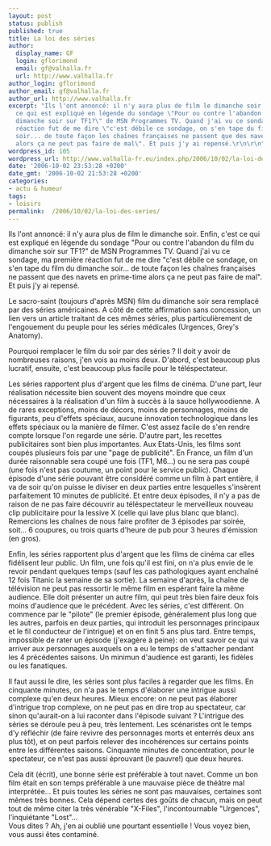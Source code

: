 ```yaml
---
layout: post
status: publish
published: true
title: La loi des séries
author:
  display_name: GF
  login: gflorimond
  email: gf@valhalla.fr
  url: http://www.valhalla.fr
author_login: gflorimond
author_email: gf@valhalla.fr
author_url: http://www.valhalla.fr
excerpt: "Ils l'ont annoncé: il n'y aura plus de film le dimanche soir. Enfin, c'est
  ce qui est expliqué en légende du sondage \"Pour ou contre l'abandon du film du
  dimanche soir sur TF1?\" de MSN Programmes TV. Quand j'ai vu ce sondage, ma première
  réaction fut de me dire \"c'est débile ce sondage, on s'en tape du film du dimanche
  soir... de toute façon les chaînes françaises ne passent que des navets en prime-time
  alors ça ne peut pas faire de mal\". Et puis j'y ai repensé.\r\n\r\n"
wordpress_id: 105
wordpress_url: http://www.valhalla-fr.eu/index.php/2006/10/02/la-loi-des-series/
date: '2006-10-02 23:53:28 +0200'
date_gmt: '2006-10-02 21:53:28 +0200'
categories:
- actu & humeur
tags:
- loisirs
permalink:  /2006/10/02/la-loi-des-series/
---
```

<p>Ils l'ont annoncé: il n'y aura plus de film le dimanche soir. Enfin, c'est ce qui est expliqué en légende du sondage "Pour ou contre l'abandon du film du dimanche soir sur TF1?" de MSN Programmes TV. Quand j'ai vu ce sondage, ma première réaction fut de me dire "c'est débile ce sondage, on s'en tape du film du dimanche soir... de toute façon les chaînes françaises ne passent que des navets en prime-time alors ça ne peut pas faire de mal". Et puis j'y ai repensé.</p>
<p><a id="more"></a><a id="more-105"></a></p>
<p>Le sacro-saint (toujours d'après MSN) film du dimanche soir sera remplacé par des séries américaines. A côté de cette affirmation sans concession, un lien vers un article traitant de ces mêmes séries, plus particulièrement de l'engouement du peuple pour les séries médicales (Urgences, Grey's Anatomy).</p>
<p>Pourquoi remplacer le film du soir par des séries ? Il doit y avoir de nombreuses raisons, j'en vois au moins deux. D'abord, c'est beaucoup plus lucratif, ensuite, c'est beaucoup plus facile pour le téléspectateur.</p>
<p>Les séries rapportent plus d'argent que les films de cinéma. D'une part, leur réalisation nécessite bien souvent des moyens moindre que ceux nécessaires à la réalisation d'un film à succès à la sauce hollywoodienne. A de rares exceptions, moins de décors, moins de personnages, moins de figurants, peu d'effets spéciaux, aucune innovation technologique dans les effets spéciaux ou la manière de filmer. C'est assez facile de s'en rendre compte lorsque l'on regarde une série. D'autre part, les recettes publicitaires sont bien plus importantes. Aux Etats-Unis, les films sont coupés plusieurs fois par une "page de publicité". En France, un film d'un durée raisonnable sera coupé une fois (TF1, M6...) ou ne sera pas coupé (une fois n'est pas coutume, un point pour le service public). Chaque épisode d'une série pouvant être considéré comme un film à part entière, il va de soir qu'on puisse le diviser en deux parties entre lesquelles s'insèrent parfaitement 10 minutes de publicité. Et entre deux épisodes, il n'y a pas de raison de ne pas faire découvrir au téléspectateur le merveilleux nouveau clip publicitaire pour la lessive X (celle qui lave plus blanc que blanc). Remercions les chaînes de nous faire profiter de 3 épisodes par soirée, soit... 6 coupures, ou trois quarts d'heure de pub pour 3 heures d'émission (en gros).</p>
<p>Enfin, les séries rapportent plus d'argent que les films de cinéma car elles fidélisent leur public. Un film, une fois qu'il est fini, on n'a plus envie de le revoir pendant quelques temps (sauf les cas pathologiques ayant enchaîné 12 fois Titanic la semaine de sa sortie). La semaine d'après, la chaîne de télévision ne peut pas ressortir le même film en espérant faire la même audience. Elle doit présenter un autre film, qui peut très bien faire deux fois moins d'audience que le précédent. Avec les séries, c'est différent. On commence par le "pilote" (le premier épisode, généralement plus long que les autres, parfois en deux parties, qui introduit les personnages principaux et le fil conducteur de l'intrigue) et on en finit 5 ans plus tard. Entre temps, impossible de rater un épisode (j'exagère à peine): on veut savoir ce qui va arriver aux personnages auxquels on a eu le temps de s'attacher pendant les 4 précédentes saisons. Un minimun d'audience est garanti, les fidèles ou les fanatiques.</p>
<p>Il faut aussi le dire, les séries sont plus faciles à regarder que les films. En cinquante minutes, on n'a pas le temps d'élaborer une intrigue aussi complexe qu'en deux heures. Mieux encore: on ne peut pas élaborer d'intrigue trop complexe, on ne peut pas en dire trop au spectateur, car sinon qu'aurait-on à lui raconter dans l'épisode suivant ? L'intrigue des séries se déroule peu à peu, très lentement. Les scénaristes ont le temps d'y réfléchir (de faire revivre des personnages morts et enterrés deux ans plus tôt), et on peut parfois relever des incohérences sur certains points entre les différentes saisons. Cinquante minutes de concentration, pour le spectateur, ce n'est pas aussi éprouvant (le pauvre!) que deux heures.</p>
<p>Cela dit (écrit), une bonne série est préférable à tout navet. Comme un bon film était en son temps préférable à une mauvaise pièce de théâtre mal interprétée... Et puis toutes les séries ne sont pas mauvaises, certaines sont mêmes très bonnes. Cela dépend certes des goûts de chacun, mais on peut tout de même citer la très vénérable "X-Files", l'incontournable "Urgences", l'inquiétante "Lost"...<br />
Vous dites ? Ah, j'en ai oublié une pourtant essentielle ! Vous voyez bien, vous aussi êtes contaminé.</p>
